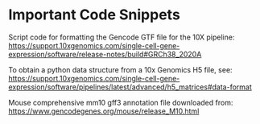 # Important Code Snippets

Script code for formatting the Gencode GTF file for the 10X pipeline:
https://support.10xgenomics.com/single-cell-gene-expression/software/release-notes/build#GRCh38_2020A

To obtain a python data structure from a 10x Genomics H5 file, see:
https://support.10xgenomics.com/single-cell-gene-expression/software/pipelines/latest/advanced/h5_matrices#data-format

Mouse comprehensive mm10 gff3 annotation file downloaded from: 
https://www.gencodegenes.org/mouse/release_M10.html
